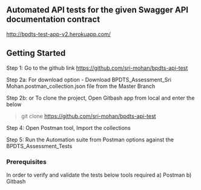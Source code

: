 ## Automated API tests for the given Swagger API documentation contract
http://bpdts-test-app-v2.herokuapp.com/


## Getting Started
Step 1: Go to the github link 
https://github.com/sri-mohan/bpdts-api-test

Step 2a: For download option - Download BPDTS_Assessment_Sri Mohan.postman_collection.json file from the Master Branch 

Step 2b: or To clone the project, Open Gitbash app from local and enter the below 
>git clone https://github.com/sri-mohan/bpdts-api-test

Step 4: Open Postman tool, Import the collections

Step 5: Run the Automation suite from Postman options against the BPDTS_Assessment_Tests

### Prerequisites
In order to verify and validate the tests below tools required
a) Postman
b) Gitbash
